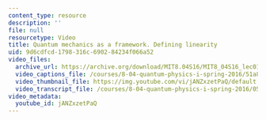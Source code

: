```yaml
---
content_type: resource
description: ''
file: null
resourcetype: Video
title: Quantum mechanics as a framework. Defining linearity
uid: 9d6cdfcd-1798-316c-6902-84234f066a52
video_files:
  archive_url: https://archive.org/download/MIT8.04S16/MIT8_04S16_lec01_s1_300k.mp4
  video_captions_file: /courses/8-04-quantum-physics-i-spring-2016/51a8bd6f3ed655fc8dbd16661910d21c_jANZxzetPaQ.vtt
  video_thumbnail_file: https://img.youtube.com/vi/jANZxzetPaQ/default.jpg
  video_transcript_file: /courses/8-04-quantum-physics-i-spring-2016/05d9ae93346e82ce080953f6de2147d5_jANZxzetPaQ.pdf
video_metadata:
  youtube_id: jANZxzetPaQ
---
```

